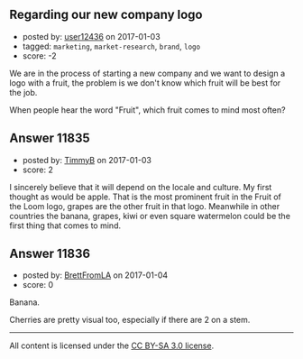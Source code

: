 ## Regarding our new company logo

- posted by: [user12436](https://stackexchange.com/users/9139087/user12436) on 2017-01-03
- tagged: `marketing`, `market-research`, `brand`, `logo`
- score: -2

We are in the process of starting a new company and we want to design a logo with a fruit, the problem is we don't know which fruit will be best for the job.

When people hear the word "Fruit", which fruit comes to mind most often?


## Answer 11835

- posted by: [TimmyB](https://stackexchange.com/users/8782762/timmyb) on 2017-01-03
- score: 2

I sincerely believe that it will depend on the locale and culture.  My first thought as would be apple.  That is the most prominent fruit in the Fruit of the Loom logo, grapes are the other fruit in that logo.  Meanwhile in other countries the banana, grapes, kiwi or even square watermelon could be the first thing that comes to mind.


## Answer 11836

- posted by: [BrettFromLA](https://stackexchange.com/users/2813127/brettfromla) on 2017-01-04
- score: 0

Banana.

Cherries are pretty visual too, especially if there are 2 on a stem.



---

All content is licensed under the [CC BY-SA 3.0 license](https://creativecommons.org/licenses/by-sa/3.0/).
